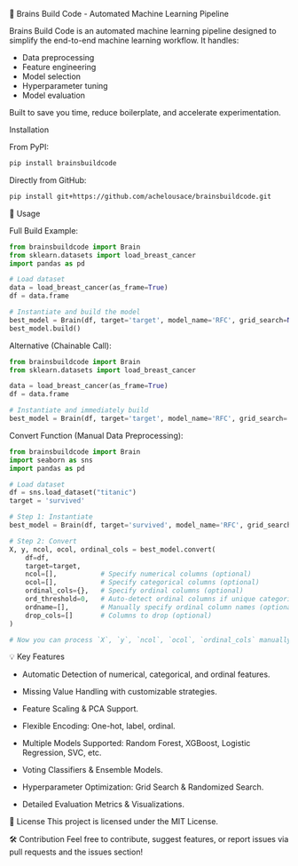 🧠 Brains Build Code - Automated Machine Learning Pipeline

Brains Build Code is an automated machine learning pipeline designed to simplify the end-to-end machine learning workflow. It handles:

* Data preprocessing
* Feature engineering
* Model selection
* Hyperparameter tuning
* Model evaluation

Built to save you time, reduce boilerplate, and accelerate experimentation.

Installation

From PyPI:
```bash
pip install brainsbuildcode
```

Directly from GitHub:
```bash
pip install git+https://github.com/achelousace/brainsbuildcode.git
```

📖 Usage

Full Build Example:

```python
from brainsbuildcode import Brain
from sklearn.datasets import load_breast_cancer
import pandas as pd

# Load dataset
data = load_breast_cancer(as_frame=True)
df = data.frame

# Instantiate and build the model
best_model = Brain(df, target='target', model_name='RFC', grid_search=None)
best_model.build()
```

Alternative (Chainable Call):

```python
from brainsbuildcode import Brain
from sklearn.datasets import load_breast_cancer

data = load_breast_cancer(as_frame=True)
df = data.frame

# Instantiate and immediately build
best_model = Brain(df, target='target', model_name='RFC', grid_search='cv').build()
```

Convert Function (Manual Data Preprocessing):

```python
from brainsbuildcode import Brain
import seaborn as sns
import pandas as pd

# Load dataset
df = sns.load_dataset("titanic")
target = 'survived'

# Step 1: Instantiate
best_model = Brain(df, target='survived', model_name='RFC', grid_search=None, drop_duplicates=True)

# Step 2: Convert
X, y, ncol, ocol, ordinal_cols = best_model.convert(
    df=df,
    target=target,
    ncol=[],           # Specify numerical columns (optional)
    ocol=[],           # Specify categorical columns (optional)
    ordinal_cols={},   # Specify ordinal columns (optional)
    ord_threshold=0,   # Auto-detect ordinal columns if unique categories <= threshold (0 disables auto-detection)
    ordname=[],        # Manually specify ordinal column names (optional)
    drop_cols=[]       # Columns to drop (optional)
)

# Now you can process `X`, `y`, `ncol`, `ocol`, `ordinal_cols` manually, or pass them back to `Brain`
```

💡 Key Features

* Automatic Detection of numerical, categorical, and ordinal features.

* Missing Value Handling with customizable strategies.

* Feature Scaling & PCA Support.

* Flexible Encoding: One-hot, label, ordinal.

* Multiple Models Supported: Random Forest, XGBoost, Logistic Regression, SVC, etc.

* Voting Classifiers & Ensemble Models.

* Hyperparameter Optimization: Grid Search & Randomized Search.

* Detailed Evaluation Metrics & Visualizations.

🔗 License
This project is licensed under the MIT License.

🛠️ Contribution
Feel free to contribute, suggest features, or report issues via pull requests and the issues section!

